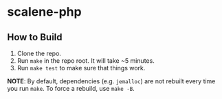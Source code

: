 # scalene-php

## How to Build
1. Clone the repo.
2. Run `make` in the repo root. It will take ~5 minutes.
3. Run `make test` to make sure that things work.

**NOTE**: By default, dependencies (e.g. `jemalloc`) are not rebuilt every time you run `make`. To force a rebuild, use `make -B`.
